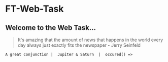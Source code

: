 # FT-Web-Task

## Welcome to the Web Task... 

>It's amazing that the amount of news that happens in the world every day always just exactly fits the newspaper - Jerry Seinfeld

```
A great conjunction |  Jupiter & Saturn  |  occured() =>  
```
